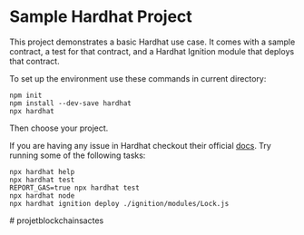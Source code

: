 # Sample Hardhat Project

This project demonstrates a basic Hardhat use case. It comes with a sample contract, a test for that contract, and a Hardhat Ignition module that deploys that contract.

To set up the environment use these commands in current directory:
```shell
npm init
npm install --dev-save hardhat
npx hardhat
```
Then choose your project.

If you are having any issue in Hardhat
checkout their official [docs](https://hardhat.org/docs).
Try running some of the following tasks:

```shell
npx hardhat help
npx hardhat test
REPORT_GAS=true npx hardhat test
npx hardhat node
npx hardhat ignition deploy ./ignition/modules/Lock.js
```
#   p r o j e t b l o c k c h a i n s a c t e s  
 